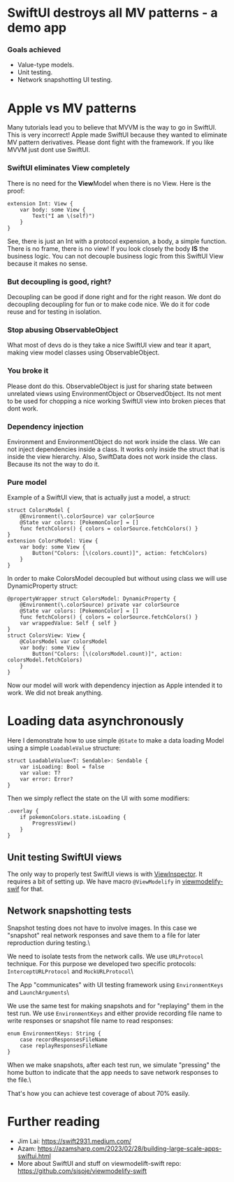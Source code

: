 # SwiftUI destroys all MV patterns - a demo app

### Goals achieved
- Value-type models.
- Unit testing.
- Network snapshotting UI testing.

# Apple vs MV patterns

Many tutorials lead you to believe that MVVM is the way to go in SwiftUI. This is very incorrect! Apple made SwiftUI because they wanted to eliminate MV pattern derivatives. Please dont fight with the framework. If you like MVVM just dont use SwiftUI.

### SwiftUI eliminates View completely

There is no need for the **View**Model when there is no View. Here is the proof: 

```
extension Int: View {
    var body: some View {
        Text("I am \(self)")
    }
}
```
See, there is just an Int with a protocol expension, a body, a simple function. There is no frame, there is no view! If you look closely the body **IS** the business logic. You can not decouple business logic from this SwiftUI View because it makes no sense.

### But decoupling is good, right?

Decoupling can be good if done right and for the right reason. We dont do decoupling decoupling for fun or to make code nice. We do it for code reuse and for testing in isolation.

### Stop abusing ObservableObject

What most of devs do is they take a nice SwiftUI view and tear it apart, making view model classes using ObservableObject.

### You broke it

Please dont do this. ObservableObject is just for sharing state between unrelated views using EnvironmentObject or ObservedObject. Its not ment to be used for chopping a nice working SwiftUI view into broken pieces that dont work.

### Dependency injection

Environment and EnvironmentObject do not work inside the class. We can not inject dependencies inside a class. It works only inside the struct that is inside the view hierarchy. Also, SwiftData does not work inside the class. Because its not the way to do it.

### Pure model

Example of a SwiftUI view, that is actually just a model, a struct:
```
struct ColorsModel {
    @Environment(\.colorSource) var colorSource
    @State var colors: [PokemonColor] = []
    func fetchColors() { colors = colorSource.fetchColors() }
}
extension ColorsModel: View {
    var body: some View {
        Button("Colors: [\(colors.count)]", action: fetchColors)
    }
}
```

In order to make ColorsModel decoupled but without using class we will use DynamicProperty struct:
```
@propertyWrapper struct ColorsModel: DynamicProperty {
    @Environment(\.colorSource) private var colorSource
    @State var colors: [PokemonColor] = []
    func fetchColors() { colors = colorSource.fetchColors() }
    var wrappedValue: Self { self }
}
struct ColorsView: View {
    @ColorsModel var colorsModel
    var body: some View {
        Button("Colors: [\(colorsModel.count)]", action: colorsModel.fetchColors)
    }
}
```

Now our model will work with dependency injection as Apple intended it to work. We did not break anything.

# Loading data asynchronously

Here I demonstrate how to use simple `@State` to make a data loading Model using a simple `LoadableValue` structure:
```
struct LoadableValue<T: Sendable>: Sendable {
    var isLoading: Bool = false
    var value: T?
    var error: Error?
}
```

Then we simply reflect the state on the UI with some modifiers:
```
.overlay {
    if pokemonColors.state.isLoading {
        ProgressView()
    }
}
```

## Unit testing SwiftUI views

The only way to properly test SwiftUI views is with [ViewInspector](https://github.com/nalexn/ViewInspector). It requires a bit of setting up. We have macro `@ViewModelify` in [viewmodelify-swif](https://github.com/sisoje/viewmodelify-swift) for that.

## Network snapshotting tests

Snapshot testing does not have to involve images. In this case we "snapshot" real network responses and save them to a file for later reproduction during testing.\\

We need to isolate tests from the network calls. We use `URLProtocol` technique. For this purpose we developed two specific protocols: `InterceptURLProtocol` and `MockURLProtocol`\\

The App "communicates" with UI testing framework using `EnvironmentKeys` and `LaunchArguments`\\

We use the same test for making snapshots and for "replaying" them in the test run. We use `EnvironmentKeys` and either provide recording file name to write responses or snapshot file name to read responses:
```
enum EnvironmentKeys: String {
    case recordResponsesFileName
    case replayResponsesFileName
}
```

When we make snapshots, after each test run, we simulate "pressing" the home button to indicate that the app needs to save network responses to the file.\\

That's how you can achieve test coverage of about 70% easily.

# Further reading

- Jim Lai: https://swift2931.medium.com/
- Azam: https://azamsharp.com/2023/02/28/building-large-scale-apps-swiftui.html
- More about SwiftUI and stuff on viewmodelift-swift repo: https://github.com/sisoje/viewmodelify-swift

